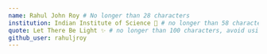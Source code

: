 ```yaml
---
name: Rahul John Roy # No longer than 28 characters
institution: Indian Institute of Science 🚩 # no longer than 58 characters
quote: Let There Be Light ✨ # no longer than 100 characters, avoid using quotes(") to guarantee the format remains the same.
github_user: rahuljroy
---
```

